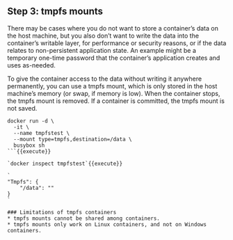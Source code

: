## Step 3: tmpfs mounts

There may be cases where you do not want to store a container’s data on the host machine, but you also don’t want to write the data into the container’s writable layer, for performance or security reasons, or if the data relates to non-persistent application state. An example might be a temporary one-time password that the container’s application creates and uses as-needed.

To give the container access to the data without writing it anywhere permanently, you can use a tmpfs mount, which is only stored in the host machine’s memory (or swap, if memory is low). When the container stops, the tmpfs mount is removed. If a container is committed, the tmpfs mount is not saved.

```
docker run -d \
  -it \
  --name tmpfstest \
  --mount type=tmpfs,destination=/data \
  busybox sh
```{{execute}}

`docker inspect tmpfstest`{{execute}}

`
"Tmpfs": {
    "/data": ""
}
`

### Limitations of tmpfs containers
* tmpfs mounts cannot be shared among containers.
* tmpfs mounts only work on Linux containers, and not on Windows containers.
